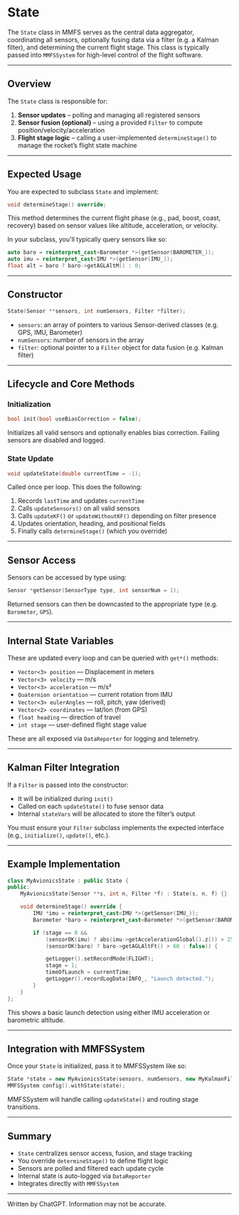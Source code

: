 # State

The `State` class in MMFS serves as the central data aggregator, coordinating all sensors, optionally fusing data via a filter (e.g. a Kalman filter), and determining the current flight stage. This class is typically passed into `MMFSSystem` for high-level control of the flight software.

---

## **Overview**

The `State` class is responsible for:

1. **Sensor updates** – polling and managing all registered sensors
2. **Sensor fusion (optional)** – using a provided `Filter` to compute position/velocity/acceleration
3. **Flight stage logic** – calling a user-implemented `determineStage()` to manage the rocket’s flight state machine

---

## **Expected Usage**

You are expected to subclass `State` and implement:

```cpp
void determineStage() override;
```

This method determines the current flight phase (e.g., pad, boost, coast, recovery) based on sensor values like altitude, acceleration, or velocity.

In your subclass, you'll typically query sensors like so:

```cpp
auto baro = reinterpret_cast<Barometer *>(getSensor(BAROMETER_));
auto imu = reinterpret_cast<IMU *>(getSensor(IMU_));
float alt = baro ? baro->getAGLAltM() : 0;
```

---

## **Constructor**

```cpp
State(Sensor **sensors, int numSensors, Filter *filter);
```

* `sensors`: an array of pointers to various Sensor-derived classes (e.g. GPS, IMU, Barometer)
* `numSensors`: number of sensors in the array
* `filter`: optional pointer to a `Filter` object for data fusion (e.g. Kalman filter)

---

## **Lifecycle and Core Methods**

### **Initialization**

```cpp
bool init(bool useBiasCorrection = false);
```

Initializes all valid sensors and optionally enables bias correction. Failing sensors are disabled and logged.

### **State Update**

```cpp
void updateState(double currentTime = -1);
```

Called once per loop. This does the following:

1. Records `lastTime` and updates `currentTime`
2. Calls `updateSensors()` on all valid sensors
3. Calls `updateKF()` or `updateWithoutKF()` depending on filter presence
4. Updates orientation, heading, and positional fields
5. Finally calls `determineStage()` (which you override)

---

## **Sensor Access**

Sensors can be accessed by type using:

```cpp
Sensor *getSensor(SensorType type, int sensorNum = 1);
```

Returned sensors can then be downcasted to the appropriate type (e.g. `Barometer`, `GPS`).

---

## **Internal State Variables**

These are updated every loop and can be queried with `get*()` methods:

* `Vector<3> position` — Displacement in meters
* `Vector<3> velocity` — m/s
* `Vector<3> acceleration` — m/s²
* `Quaternion orientation` — current rotation from IMU
* `Vector<3> eulerAngles` — roll, pitch, yaw (derived)
* `Vector<2> coordinates` — lat/lon (from GPS)
* `float heading` — direction of travel
* `int stage` — user-defined flight stage value

These are all exposed via `DataReporter` for logging and telemetry.

---

## **Kalman Filter Integration**

If a `Filter` is passed into the constructor:

* It will be initialized during `init()`
* Called on each `updateState()` to fuse sensor data
* Internal `stateVars` will be allocated to store the filter’s output

You must ensure your `Filter` subclass implements the expected interface (e.g., `initialize()`, `update()`, etc.).

---

## **Example Implementation**

```cpp
class MyAvionicsState : public State {
public:
    MyAvionicsState(Sensor **s, int n, Filter *f) : State(s, n, f) {}

    void determineStage() override {
        IMU *imu = reinterpret_cast<IMU *>(getSensor(IMU_));
        Barometer *baro = reinterpret_cast<Barometer *>(getSensor(BAROMETER_));

        if (stage == 0 &&
            (sensorOK(imu) ? abs(imu->getAccelerationGlobal().z()) > 25 : false) ||
            (sensorOK(baro) ? baro->getAGLAltFt() > 60 : false)) {

            getLogger().setRecordMode(FLIGHT);
            stage = 1;
            timeOfLaunch = currentTime;
            getLogger().recordLogData(INFO_, "Launch detected.");
        }
    }
};
```

This shows a basic launch detection using either IMU acceleration or barometric altitude.

---

## **Integration with MMFSSystem**

Once your `State` is initialized, pass it to MMFSSystem like so:

```cpp
State *state = new MyAvionicsState(sensors, numSensors, new MyKalmanFilter());
MMFSSystem config().withState(state);

```

MMFSSystem will handle calling `updateState()` and routing stage transitions.

---

## **Summary**

* `State` centralizes sensor access, fusion, and stage tracking
* You override `determineStage()` to define flight logic
* Sensors are polled and filtered each update cycle
* Internal state is auto-logged via `DataReporter`
* Integrates directly with `MMFSSystem`

---

Written by ChatGPT. Information may not be accurate.
